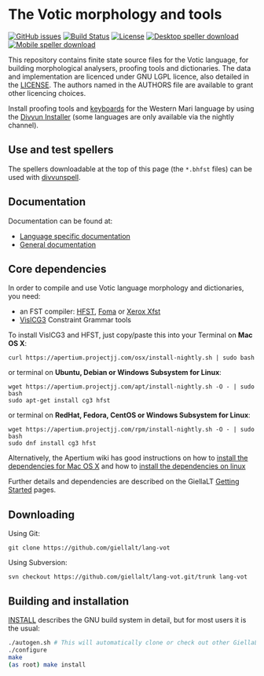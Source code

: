 The Votic morphology and tools
==========================================

[![GitHub issues](https://img.shields.io/github/issues-raw/giellalt/lang-vot)](https://github.com/giellalt/lang-vot/issues)
[![Build Status](https://divvun-tc.thetc.se/api/github/v1/repository/giellalt/lang-vot/main/badge.svg)](https://github.com/giellalt/lang-vot/actions)
[![License](https://img.shields.io/github/license/giellalt/lang-vot)](https://github.com/giellalt/lang-vot/blob/main/LICENSE)
[![Desktop speller download](https://img.shields.io/badge/download%40latest-desktop--bhfst-brightgreen)](https://pahkat.uit.no/main/download/speller-vot?platform=desktop&channel=nightly)
[![Mobile speller download](https://img.shields.io/badge/download%40latest-mobile--bhfst-brightgreen)](https://pahkat.uit.no/main/download/speller-vot?platform=mbile&channel=nightly)

This repository contains finite state source files for the Votic language,
for building morphological analysers, proofing tools
and dictionaries. The data and implementation are licenced under GNU LGPL
licence, also detailed in the
[LICENSE](https://github.com/giellalt/lang-mrj/blob/main/LICENSE). The
authors named in the AUTHORS file are available to grant other licencing
choices.

Install proofing tools and [keyboards](https://github.com/giellalt/keyboard-mrj)
for the Western Mari language by using the [Divvun Installer](http://divvun.no)
(some languages are only available via the nightly channel).

Use and test spellers
---------------------

The spellers downloadable at the top of this page (the `*.bhfst` files) can be
used with [divvunspell](https://github.com/divvun/divvunspell).

Documentation
-------------

Documentation can be found at:

- [Language specific documentation](https://giellalt.github.io/lang-vot/)
- [General documentation](https://giellalt.github.io/)

Core dependencies
-----------------

In order to compile and use Votic language morphology and
dictionaries, you need:

- an FST compiler: [HFST](https://github.com/hfst/hfst), [Foma](https://github.com/mhulden/foma) or [Xerox Xfst](https://web.stanford.edu/~laurik/fsmbook/home.html)
- [VislCG3](https://visl.sdu.dk/svn/visl/tools/vislcg3/trunk) Constraint Grammar tools

To install VislCG3 and HFST, just copy/paste this into your Terminal on **Mac OS X**:

```
curl https://apertium.projectjj.com/osx/install-nightly.sh | sudo bash
```

or terminal on **Ubuntu, Debian or Windows Subsystem for Linux**:

```
wget https://apertium.projectjj.com/apt/install-nightly.sh -O - | sudo bash
sudo apt-get install cg3 hfst
```

or terminal on **RedHat, Fedora, CentOS or Windows Subsystem for Linux**:

```
wget https://apertium.projectjj.com/rpm/install-nightly.sh -O - | sudo bash
sudo dnf install cg3 hfst
```

Alternatively, the Apertium wiki has good instructions on how to [install the dependencies for Mac
OS X](https://wiki.apertium.org/wiki/Apertium_on_Mac_OS_X) and how to [install
the dependencies on
linux](https://wiki.apertium.org/wiki/Installation_of_grammar_libraries)

Further details and dependencies are described on the GiellaLT [Getting Started](https://giellalt.uit.no/infra/GettingStarted.html) pages.

Downloading
-----------

Using Git:
```
git clone https://github.com/giellalt/lang-vot
```

Using Subversion:
```
svn checkout https://github.com/giellalt/lang-vot.git/trunk lang-vot
```

Building and installation
-------------------------

[INSTALL](https://github.com/giellalt/lang-vot/blob/main/INSTALL)
describes the GNU build system in detail, but for most users it is the usual:

```sh
./autogen.sh # This will automatically clone or check out other GiellaLT dependencies
./configure
make
(as root) make install
```
